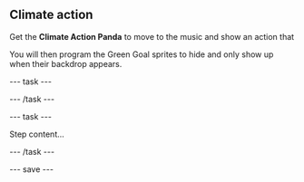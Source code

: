 ## Climate action

Get the **Climate Action Panda** to move to the music and show an action that

You will then program the Green Goal sprites to hide and only show up when their backdrop appears.

--- task ---

--- /task ---

--- task ---

Step content...

--- /task ---

--- save ---
